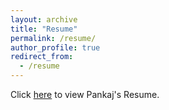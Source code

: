 ```yaml
---
layout: archive
title: "Resume"
permalink: /resume/
author_profile: true
redirect_from:
  - /resume
---
```


Click [here](https://pankajpradeep.github.io/files/Resume_Pankaj.pdf) to view Pankaj's Resume.
